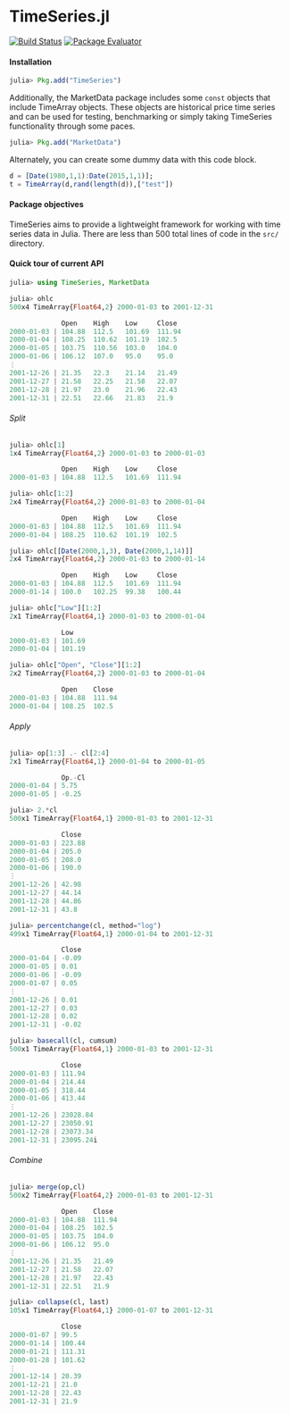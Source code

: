 TimeSeries.jl
============
[![Build Status](https://travis-ci.org/JuliaStats/TimeSeries.jl.png)](https://travis-ci.org/JuliaStats/TimeSeries.jl)
[![Package Evaluator](http://iainnz.github.io/packages.julialang.org/badges/TimeSeries_0.3.svg)](http://iainnz.github.io/packages.julialang.org/?pkg=TimeSeries&ver=0.3)

#### Installation

````julia
julia> Pkg.add("TimeSeries")
````
Additionally, the MarketData package includes some `const` objects that include TimeArray objects. These
objects are historical price time series and can be used for testing, benchmarking or simply taking TimeSeries
functionality through some paces. 

````julia
julia> Pkg.add("MarketData")
````

Alternately, you can create some dummy data with this code block.

````julia
d = [Date(1980,1,1):Date(2015,1,1)];
t = TimeArray(d,rand(length(d)),["test"])
````

#### Package objectives

TimeSeries aims to provide a lightweight framework for working with time series data in Julia. There are less than 500 total lines of code 
in the `src/` directory.

#### Quick tour of current API

````julia
julia> using TimeSeries, MarketData

julia> ohlc
500x4 TimeArray{Float64,2} 2000-01-03 to 2001-12-31

             Open    High    Low     Close
2000-01-03 | 104.88  112.5   101.69  111.94
2000-01-04 | 108.25  110.62  101.19  102.5
2000-01-05 | 103.75  110.56  103.0   104.0
2000-01-06 | 106.12  107.0   95.0    95.0
⋮
2001-12-26 | 21.35   22.3    21.14   21.49
2001-12-27 | 21.58   22.25   21.58   22.07
2001-12-28 | 21.97   23.0    21.96   22.43
2001-12-31 | 22.51   22.66   21.83   21.9
````

###### Split

````julia
julia> ohlc[1]
1x4 TimeArray{Float64,2} 2000-01-03 to 2000-01-03

             Open    High    Low     Close
2000-01-03 | 104.88  112.5   101.69  111.94

julia> ohlc[1:2]
2x4 TimeArray{Float64,2} 2000-01-03 to 2000-01-04

             Open    High    Low     Close
2000-01-03 | 104.88  112.5   101.69  111.94
2000-01-04 | 108.25  110.62  101.19  102.5

julia> ohlc[[Date(2000,1,3), Date(2000,1,14)]]
2x4 TimeArray{Float64,2} 2000-01-03 to 2000-01-14

             Open    High    Low     Close
2000-01-03 | 104.88  112.5   101.69  111.94
2000-01-14 | 100.0   102.25  99.38   100.44

julia> ohlc["Low"][1:2]
2x1 TimeArray{Float64,1} 2000-01-03 to 2000-01-04

             Low
2000-01-03 | 101.69
2000-01-04 | 101.19

julia> ohlc["Open", "Close"][1:2]
2x2 TimeArray{Float64,2} 2000-01-03 to 2000-01-04

             Open    Close
2000-01-03 | 104.88  111.94
2000-01-04 | 108.25  102.5
````

###### Apply

````julia
julia> op[1:3] .- cl[2:4]
2x1 TimeArray{Float64,1} 2000-01-04 to 2000-01-05

             Op.-Cl
2000-01-04 | 5.75
2000-01-05 | -0.25

julia> 2.*cl
500x1 TimeArray{Float64,1} 2000-01-03 to 2001-12-31

             Close
2000-01-03 | 223.88
2000-01-04 | 205.0
2000-01-05 | 208.0
2000-01-06 | 190.0
⋮
2001-12-26 | 42.98
2001-12-27 | 44.14
2001-12-28 | 44.86
2001-12-31 | 43.8

julia> percentchange(cl, method="log")
499x1 TimeArray{Float64,1} 2000-01-04 to 2001-12-31

             Close
2000-01-04 | -0.09
2000-01-05 | 0.01
2000-01-06 | -0.09
2000-01-07 | 0.05
⋮
2001-12-26 | 0.01
2001-12-27 | 0.03
2001-12-28 | 0.02
2001-12-31 | -0.02

julia> basecall(cl, cumsum)
500x1 TimeArray{Float64,1} 2000-01-03 to 2001-12-31

             Close
2000-01-03 | 111.94
2000-01-04 | 214.44
2000-01-05 | 318.44
2000-01-06 | 413.44
⋮
2001-12-26 | 23028.84
2001-12-27 | 23050.91
2001-12-28 | 23073.34
2001-12-31 | 23095.24i
````

###### Combine

````julia
julia> merge(op,cl)
500x2 TimeArray{Float64,2} 2000-01-03 to 2001-12-31

             Open    Close
2000-01-03 | 104.88  111.94
2000-01-04 | 108.25  102.5
2000-01-05 | 103.75  104.0
2000-01-06 | 106.12  95.0
⋮
2001-12-26 | 21.35   21.49
2001-12-27 | 21.58   22.07
2001-12-28 | 21.97   22.43
2001-12-31 | 22.51   21.9

julia> collapse(cl, last)
105x1 TimeArray{Float64,1} 2000-01-07 to 2001-12-31

             Close
2000-01-07 | 99.5
2000-01-14 | 100.44
2000-01-21 | 111.31
2000-01-28 | 101.62
⋮
2001-12-14 | 20.39
2001-12-21 | 21.0
2001-12-28 | 22.43
2001-12-31 | 21.9
````
